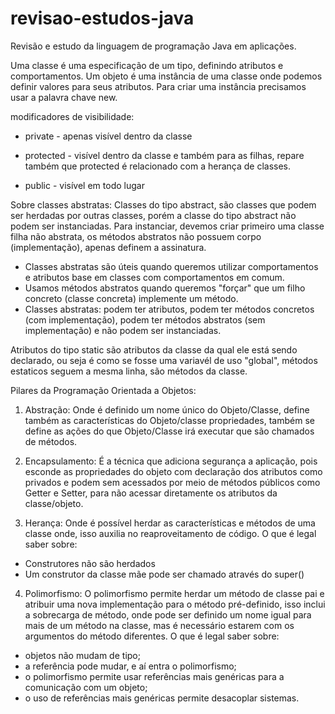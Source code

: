 # revisao-estudos-java
Revisão e estudo da linguagem de programação Java em aplicações.

Uma classe é uma especificação de um tipo, definindo atributos e comportamentos.
Um objeto é uma instância de uma classe onde podemos definir valores para seus atributos.
Para criar uma instância precisamos usar a palavra chave new.

modificadores de visibilidade:
- private - apenas visível dentro da classe

- protected - visível dentro da classe e também para as filhas, repare também que protected é relacionado com a herança de classes.

- public - visível em todo lugar

Sobre classes abstratas:
Classes do tipo abstract, são classes que podem ser herdadas por outras classes, porém a classe do tipo abstract não podem ser instanciadas. Para instanciar, devemos criar primeiro uma classe filha não abstrata, os métodos abstratos não possuem corpo (implementação), apenas definem a assinatura.
- Classes abstratas são úteis quando queremos utilizar comportamentos e atributos base em classes com comportamentos em comum.
- Usamos métodos abstratos quando queremos "forçar" que um filho concreto (classe concreta) implemente um método.
- Classes abstratas: podem ter atributos, podem ter métodos concretos (com implementação), podem ter métodos abstratos (sem implementação) e não podem ser instanciadas.


Atributos do tipo static são atributos da classe da qual ele está sendo declarado, ou seja é como se fosse uma variavél de uso "global", métodos estaticos seguem a mesma linha, são métodos da classe.


Pilares da Programação Orientada a Objetos:

1) Abstração: Onde é definido um nome único do Objeto/Classe, define também as características do Objeto/classe propriedades, também se define as ações do que Objeto/Classe irá executar que são chamados de métodos.

2) Encapsulamento: É a técnica que adiciona segurança a aplicação, pois esconde as propriedades do objeto com declaração dos atributos como privados e podem sem acessados por meio de métodos públicos como Getter e Setter, para não acessar diretamente os atributos da classe/objeto.

3) Herança: Onde é possível herdar as características e métodos de uma classe onde, isso auxilia no reaproveitamento de código.
 O que é legal saber sobre:
- Construtores não são herdados
- Um construtor da classe mãe pode ser chamado através do super()

4) Polimorfismo: O polimorfismo permite herdar um método de classe pai e atribuir uma nova implementação para o método pré-definido, isso inclui a sobrecarga de método, onde pode ser definido um nome igual para mais de um método na classe, mas é necessário estarem com os argumentos do método diferentes.
 O que é legal saber sobre:
- objetos não mudam de tipo;
- a referência pode mudar, e aí entra o polimorfismo;
- o polimorfismo permite usar referências mais genéricas para a comunicação com um objeto;
- o uso de referências mais genéricas permite desacoplar sistemas.
